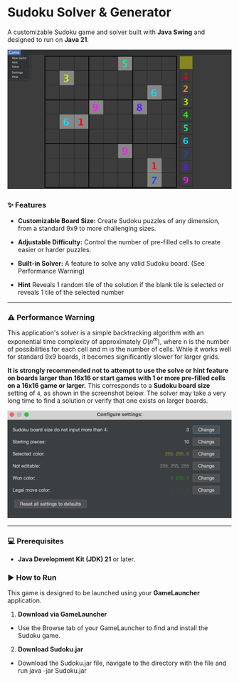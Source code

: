 # Sudoku Solver & Generator

A customizable Sudoku game and solver built with **Java Swing** and designed to run on **Java 21**.

![A screenshot showing a 9x9 Sudoku board with a few numbers filled in.](screenshot.png)
### ✨ Features

* **Customizable Board Size:** Create Sudoku puzzles of any dimension, from a standard 9x9 to more challenging sizes.

* **Adjustable Difficulty:** Control the number of pre-filled cells to create easier or harder puzzles.

* **Built-in Solver:** A feature to solve any valid Sudoku board. (See Performance Warning)

* **Hint** Reveals 1 random tile of the solution if the blank tile is selected or reveals 1 tile of the selected number

---

### ⚠️ Performance Warning

This application's solver is a simple backtracking algorithm with an exponential time complexity of approximately $O(n^m)$, where n is the number of possibilities for each cell and m is the number of cells. While it works well for standard 9x9 boards, it becomes significantly slower for larger grids.

**It is strongly recommended not to attempt to use the solve or hint feature on boards larger than 16x16 or start games with 1 or more pre-filled cells on a 16x16 game or larger.** This corresponds to a **Sudoku board size** setting of `4`, as shown in the screenshot below. The solver may take a very long time to find a solution or verify that one exists on larger boards.

![A screenshot of the settings menu with a dropdown for Sudoku board size and a slider for the number of pre-filled numbers.](settings.png)

---

### 💻 Prerequisites

* **Java Development Kit (JDK) 21** or later.

### ▶️ How to Run

This game is designed to be launched using your **GameLauncher** application.

1.  **Download via GameLauncher**
  - Use the Browse tab of your GameLauncher to find and install the Sudoku game.
2.  **Download Sudoku.jar**
  - Download the Sudoku.jar file, navigate to the directory with the file and run java -jar Sudoku.jar
